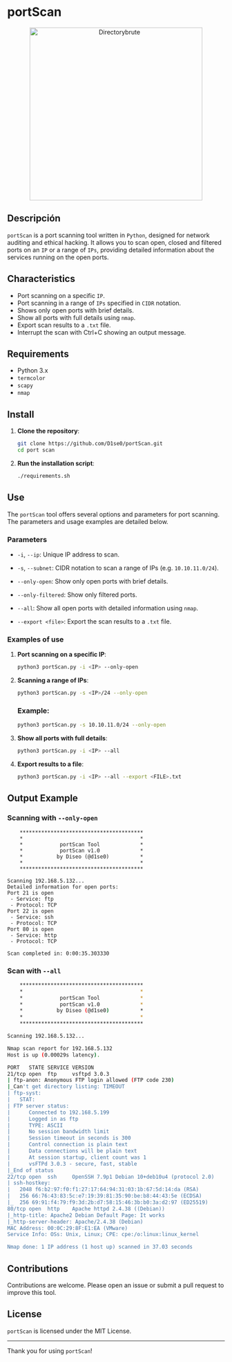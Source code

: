 # portScan

<p align="center">
  <img src="https://github.com/D1se0/portScan/assets/164921056/9c78824a-af22-4377-ad6f-774c122f5410" alt="Directorybrute" width="400">
</p>

## Descripción

`portScan` is a port scanning tool written in `Python`, designed for network auditing and ethical hacking. It allows you to scan open, closed and filtered ports on an `IP` or a range of `IPs`, providing detailed information about the services running on the open ports.

## Characteristics

- Port scanning on a specific `IP`.
- Port scanning in a range of `IPs` specified in `CIDR` notation.
- Shows only open ports with brief details.
- Show all ports with full details using `nmap`.
- Export scan results to a `.txt` file.
- Interrupt the scan with Ctrl+C showing an output message.

## Requirements

- Python 3.x
- `termcolor`
- `scapy`
- `nmap`

## Install

1. **Clone the repository**:

    ```bash
    git clone https://github.com/D1se0/portScan.git
    cd port scan
    ```

3. **Run the installation script**:

    ```bash
    ./requirements.sh
    ```

## Use

The `portScan` tool offers several options and parameters for port scanning. The parameters and usage examples are detailed below.

### Parameters

- `-i`, `--ip`: Unique IP address to scan.
- `-s`, `--subnet`: CIDR notation to scan a range of IPs (e.g. `10.10.11.0/24`).
- `--only-open`: Show only open ports with brief details.

- `--only-filtered`: Show only filtered ports.
- `--all`: Show all open ports with detailed information using `nmap`.
- `--export <file>`: Export the scan results to a `.txt` file.

### Examples of use

1. **Port scanning on a specific IP**:

    ```bash
    python3 portScan.py -i <IP> --only-open
    ```

3. **Scanning a range of IPs**:

    ```bash
    python3 portScan.py -s <IP>/24 --only-open
    ```

    ### Example:

    ```bash
    python3 portScan.py -s 10.10.11.0/24 --only-open
    ```

3. **Show all ports with full details**:

    ```bash
    python3 portScan.py -i <IP> --all
    ```

5. **Export results to a file**:

    ```bash
    python3 portScan.py -i <IP> --all --export <FILE>.txt
    ```

## Output Example

### Scanning with `--only-open`

```plaintext
    ****************************************
    *                                      *
    *            portScan Tool             *
    *            portScan v1.0             *
    *           by Diseo (@d1se0)          *
    *                                      *
    ****************************************

Scanning 192.168.5.132...
Detailed information for open ports:
Port 21 is open
 - Service: ftp
 - Protocol: TCP
Port 22 is open
 - Service: ssh
 - Protocol: TCP
Port 80 is open
 - Service: http
 - Protocol: TCP

Scan completed in: 0:00:35.303330
```

### Scan with `--all`

```bash
    ****************************************
    *                                      *
    *            portScan Tool             *
    *            portScan v1.0             *
    *           by Diseo (@d1se0)          *
    *                                      *
    ****************************************

Scanning 192.168.5.132...

Nmap scan report for 192.168.5.132
Host is up (0.00029s latency).

PORT   STATE SERVICE VERSION
21/tcp open  ftp     vsftpd 3.0.3
| ftp-anon: Anonymous FTP login allowed (FTP code 230)
|_Can't get directory listing: TIMEOUT
| ftp-syst:
|   STAT:
| FTP server status:
|      Connected to 192.168.5.199
|      Logged in as ftp
|      TYPE: ASCII
|      No session bandwidth limit
|      Session timeout in seconds is 300
|      Control connection is plain text
|      Data connections will be plain text
|      At session startup, client count was 1
|      vsFTPd 3.0.3 - secure, fast, stable
|_End of status
22/tcp open  ssh     OpenSSH 7.9p1 Debian 10+deb10u4 (protocol 2.0)
| ssh-hostkey:
|   2048 f6:b2:97:f0:f1:27:17:64:94:31:03:1b:67:5d:14:da (RSA)
|   256 66:76:43:83:5c:e7:19:39:81:35:90:be:b8:44:43:5e (ECDSA)
|_  256 69:91:f4:79:f9:3d:2b:d7:58:15:46:3b:b0:3a:d2:97 (ED25519)
80/tcp open  http    Apache httpd 2.4.38 ((Debian))
|_http-title: Apache2 Debian Default Page: It works
|_http-server-header: Apache/2.4.38 (Debian)
MAC Address: 00:0C:29:8F:E1:EA (VMware)
Service Info: OSs: Unix, Linux; CPE: cpe:/o:linux:linux_kernel

Nmap done: 1 IP address (1 host up) scanned in 37.03 seconds
```

## Contributions

Contributions are welcome. Please open an issue or submit a pull request to improve this tool.

## License

`portScan` is licensed under the MIT License.

----

Thank you for using `portScan`!
